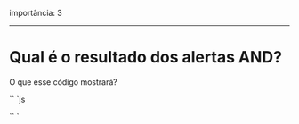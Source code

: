 importância: 3

---

# Qual é o resultado dos alertas AND?

O que esse código mostrará?

`` `js

`` `

